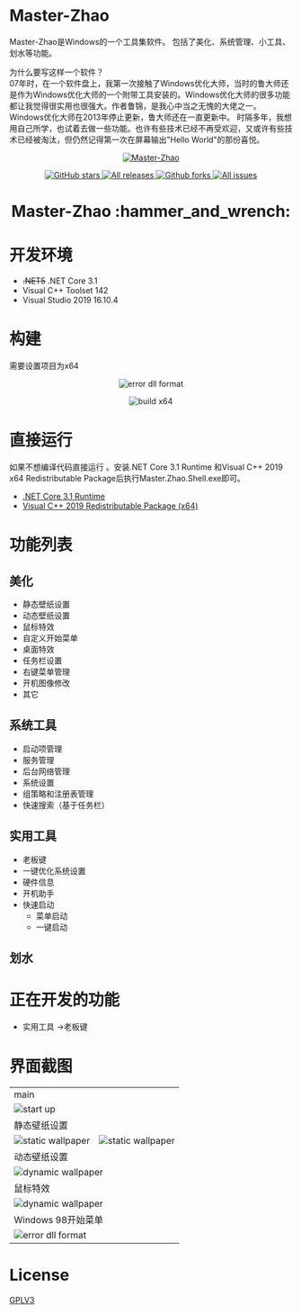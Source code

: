 # Master-Zhao
Master-Zhao是Windows的一个工具集软件。 包括了美化、系统管理、小工具、划水等功能。  

为什么要写这样一个软件？  
07年时，在一个软件盘上，我第一次接触了Windows优化大师，当时的鲁大师还是作为Windows优化大师的一个附带工具安装的。Windows优化大师的很多功能都让我觉得很实用也很强大。作者鲁锦，是我心中当之无愧的大佬之一。    
Windows优化大师在2013年停止更新，鲁大师还在一直更新中。
时隔多年，我想用自己所学，也试着去做一些功能。也许有些技术已经不再受欢迎，又或许有些技术已经被淘汰，但仍然记得第一次在屏幕输出"Hello World"的那份喜悦。

<p align="center">
<a href="https://github.com/zhaotianff/Master-Zhao" target="_blank">
<img align="center" alt="Master-Zhao" src="logo.png" />
</a>
</p>
<p align="center">
<a href="https://github.com/zhaotianff/Master-Zhao/stargazers" target="_blank">
 <img alt="GitHub stars" src="https://img.shields.io/github/stars/zhaotianff/Master-Zhao.svg" />
</a>
<a href="https://github.com/zhaotianff/Master-Zhao/releases" target="_blank">
 <img alt="All releases" src="https://img.shields.io/github/downloads/zhaotianff/Master-Zhao/total.svg" />
</a>
<a href="https://github.com/zhaotianff/Master-Zhao/network/members" target="_blank">
 <img alt="Github forks" src="https://img.shields.io/github/forks/zhaotianff/Master-Zhao.svg" />
</a>
<a href="https://github.com/zhaotianff/Master-Zhao/issues" target="_blank">
 <img alt="All issues" src="https://img.shields.io/github/issues/zhaotianff/Master-Zhao.svg" />
</a>
</p>
<h1 align="center">Master-Zhao :hammer_and_wrench: </h1>

# 开发环境
* ~~.NET5~~ .NET Core 3.1
* Visual C++ Toolset 142
* Visual Studio 2019 16.10.4

# 构建
需要设置项目为x64
<p align="center">
    <img align="center" alt="error dll format" src="Screenshots/error_dll_format.png" />
</p>
<p align="center">
    <img align="center" alt="build x64" src="Screenshots/build_x64.png" />
</p>

# 直接运行
如果不想编译代码直接运行 。安装.NET Core 3.1 Runtime 和Visual C++ 2019 x64 Redistributable Package后执行Master.Zhao.Shell.exe即可。
* [.NET Core 3.1 Runtime](https://dotnet.microsoft.com/zh-cn/download/dotnet/thank-you/runtime-desktop-3.1.27-windows-x64-installer)
* [Visual C++ 2019 Redistributable Package (x64)](https://aka.ms/vs/16/release/VC_redist.x64.exe)

# 功能列表
## 美化
  * 静态壁纸设置
  * 动态壁纸设置
  * 鼠标特效
  * 自定义开始菜单
  * 桌面特效
  * 任务栏设置
  * 右键菜单管理
  * 开机图像修改
  * 其它
## 系统工具
  * 启动项管理
  * 服务管理
  * 后台网络管理
  * 系统设置
  * 组策略和注册表管理
  * 快速搜索（基于任务栏）
## 实用工具
  * 老板键
  * 一键优化系统设置
  * 硬件信息
  * 开机助手
  * 快速启动
      *  菜单启动
      *  一键启动
## 划水

# 正在开发的功能
  * 实用工具 ->老板键
     
# 界面截图
<table align="center">
 <tr>
  <td colspan="2">main</td>
 </tr>
 <tr>
  <td colspan="2"> <img align="center" alt="start up" src="Screenshots/main.png" /></td>
 </tr>
  <tr>
  <td colspan="2">静态壁纸设置</td>
 </tr>
 <tr>
  <td><img align="center" alt="static wallpaper" src="Screenshots/static_wallpaper.png" /></td>
    <td><img align="center" alt="static wallpaper" src="Screenshots/static_wallpaper_2.png" /></td>
 </tr>
 <tr>
  <td colspan="2">动态壁纸设置</td>
 </tr>
 <tr>
  <td colspan="2"> <img align="center" alt="dynamic wallpaper" src="Screenshots/dynamic_wallpaper.png" /></td>
 </tr>
 <tr>
  <td colspan="2">鼠标特效</td>
 </tr>
 <tr>
  <td colspan="2"> <img align="center" alt="dynamic wallpaper" src="Screenshots/mouse_effect.png" /></td>
 </tr>
  <tr>
  <td colspan="2">Windows 98开始菜单</td>
 </tr>
 <tr>
  <td colspan="2">   
    <img align="center" alt="error dll format" src="Screenshots/win98_startmenu.png" />
  </td>
 </tr>
</table>

# License
[GPLV3](LICENSE)
